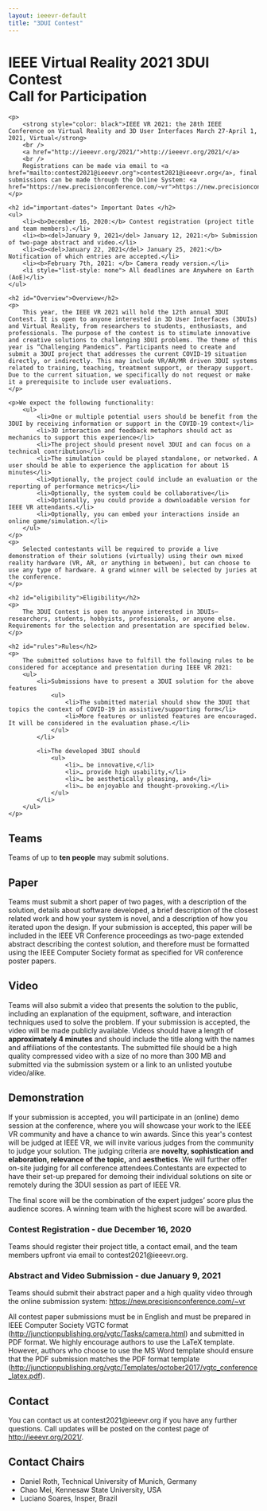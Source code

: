 ```yaml
---
layout: ieeevr-default
title: "3DUI Contest"
---
```


<div>
    <h1 id="cfp-3dui-contest"> IEEE Virtual Reality 2021 3DUI Contest <br /> Call for Participation </h1>

    <p>
        <strong style="color: black">IEEE VR 2021: the 28th IEEE Conference on Virtual Reality and 3D User Interfaces March 27-April 1, 2021, Virtual</strong>
        <br />
        <a href="http://ieeevr.org/2021/">http://ieeevr.org/2021/</a>
        <br />
        Registrations can be made via email to <a href="mailto:contest2021@ieeevr.org">contest2021@ieeevr.org</a>, final submissions can be made through the Online System: <a href="https://new.precisionconference.com/~vr">https://new.precisionconference.com/~vr</a>.
    </p>

    <h2 id="important-dates"> Important Dates </h2>
    <ul>
        <li><b>December 16, 2020:</b> Contest registration (project title and team members).</li>
        <li><b><del>January 9, 2021</del> January 12, 2021:</b> Submission of two-page abstract and video.</li>
        <li><b><del>January 22, 2021</del> January 25, 2021:</b> Notification of which entries are accepted.</li>
        <li><b>February 7th, 2021: </b> Camera ready version.</li>
        <li style="list-style: none"> All deadlines are Anywhere on Earth (AoE)</li>
    </ul>

    <h2 id="Overview">Overview</h2>
    <p>
        This year, the IEEE VR 2021 will hold the 12th annual 3DUI Contest. It is open to anyone interested in 3D User Interfaces (3DUIs) and Virtual Reality, from researchers to students, enthusiasts, and professionals. The purpose of the contest is to stimulate innovative and creative solutions to challenging 3DUI problems. The theme of this year is “Challenging Pandemics”. Participants need to create and submit a 3DUI project that addresses the current COVID-19 situation directly, or indirectly. This may include VR/AR/MR driven 3DUI systems related to training, teaching, treatment support, or therapy support. Due to the current situation, we specifically do not request or make it a prerequisite to include user evaluations.
    </p>

    <p>We expect the following functionality:
        <ul>
            <li>One or multiple potential users should be benefit from the 3DUI by receiving information or support in the COVID-19 context</li>
            <li>3D interaction and feedback metaphors should act as mechanics to support this experience</li>
            <li>The project should present novel 3DUI and can focus on a technical contribution</li>
            <li>The simulation could be played standalone, or networked. A user should be able to experience the application for about 15 minutes</li>
            <li>Optionally, the project could include an evaluation or the reporting of performance metrics</li>
            <li>Optionally, the system could be collaborative</li>
            <li>Optionally, you could provide a downloadable version for IEEE VR attendants.</li>
            <li>Optionally, you can embed your interactions inside an online game/simulation.</li>
        </ul>
    </p>
    <p>
        Selected contestants will be required to provide a live demonstration of their solutions (virtually) using their own mixed reality hardware (VR, AR, or anything in between), but can choose to use any type of hardware. A grand winner will be selected by juries at the conference.
    </p>

    <h2 id="eligibility">Eligibility</h2>
    <p>
        The 3DUI Contest is open to anyone interested in 3DUIs—researchers, students, hobbyists, professionals, or anyone else. Requirements for the selection and presentation are specified below.
    </p>

    <h2 id="rules">Rules</h2>
    <p>
        The submitted solutions have to fulfill the following rules to be considered for acceptance and presentation during IEEE VR 2021:
        <ul>
            <li>Submissions have to present a 3DUI solution for the above features
                <ul>
                    <li>The submitted material should show the 3DUI that topics the context of COVID-19 in assistive/supporting form</li>
                    <li>More features or unlisted features are encouraged. It will be considered in the evaluation phase.</li>
                </ul>
            </li>

            <li>The developed 3DUI should
                <ul>
                    <li>… be innovative,</li>
                    <li>… provide high usability,</li>
                    <li>… be aesthetically pleasing, and</li>
                    <li>… be enjoyable and thought-provoking.</li>
                </ul>
            </li>
        </ul>
    </p>

<h2 id="teams">Teams</h2>
<p>
    Teams of up to <strong>ten people</strong> may submit solutions.
</p>
    
<h2 id="paper">Paper</h2>
<p>
Teams must submit a short paper of two pages, with a description of the solution, details about software developed, a brief description of the closest related work and how your system is novel, and a description of how you iterated upon the design. 
If your submission is accepted, this paper will be included in the IEEE VR Conference proceedings as two-page extended abstract describing the contest solution, and therefore must be formatted using the IEEE Computer Society format as specified for VR conference poster papers.
</p>

<h2 id="video">Video</h2>
<p>
    Teams will also submit a video that presents the solution to the public, including an explanation of the equipment, software, and interaction techniques used to solve the problem. If your submission is accepted, the video will be made publicly available. Videos should have a length of <strong>approximately 4 minutes</strong> and should include the title along with the names and affiliations of the contestants. The submitted file should be a high quality compressed video with a size of no more than 300 MB and submitted via the submission system or a link to an unlisted youtube video/alike.
</p>

<h2 id="demonstration">Demonstration</h2>
<p>
If your submission is accepted, you will participate in an (online) demo session at the conference, where you will showcase your work to the IEEE VR community and have a chance to win awards. Since this year's contest will be judged at IEEE VR, we will invite various judges from the community to judge your solution. The judging criteria are <strong>novelty, sophistication and elaboration, relevance of the topic,</strong> and <strong>aesthetics</strong>. We will further offer on-site judging for all conference attendees.Contestants are expected to have their set-up prepared for demoing their individual solutions on site or remotely during the 3DUI session as part of IEEE VR.
</p> 
<p>
The final score will be the combination of the expert judges’ score plus the audience scores. A winning team with the highest score will be awarded.
</p>

<h3>Contest Registration - due December 16, 2020</h3>
<p>
Teams should register their project title, a contact email, and the team members upfront via email to contest2021@ieeevr.org.
</p>
    
<h3>Abstract and Video Submission - due January 9, 2021</h3>
<p>
Teams should submit their abstract paper and a high quality video through the online submission system: <a href="https://new.precisionconference.com/~vr">https://new.precisionconference.com/~vr</a>
</p>
<p>
    All contest paper submissions must be in English and must be prepared in IEEE Computer Society VGTC format (<a href="http://junctionpublishing.org/vgtc/Tasks/camera.html">http://junctionpublishing.org/vgtc/Tasks/camera.html</a>) and submitted in PDF format. We highly encourage authors to use the LaTeX template. However, authors who choose to use the MS Word template should ensure that the PDF submission matches the PDF format template (<a href="http://junctionpublishing.org/vgtc/Templates/october2017/vgtc_conference_latex.pdf">http://junctionpublishing.org/vgtc/Templates/october2017/vgtc_conference_latex.pdf</a>). 
</p>

<h2 id="contact"> Contact </h2>
<p>
You can contact us at contest2021@ieeevr.org if you have any further questions.
Call updates will be posted on the contest page of <a href="http://ieeevr.org/2021/">http://ieeevr.org/2021/</a>.
</p>


<h2 id="contact"> Contact Chairs </h2>

<p>
    <ul>   
        <li>Daniel Roth, Technical University of Munich, Germany</li>
        <li>Chao Mei, Kennesaw State University, USA</li>
        <li>Luciano Soares, Insper, Brazil</li>
    </ul>
</p>



</div>
